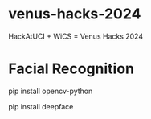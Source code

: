 # venus-hacks-2024
HackAtUCI + WiCS = Venus Hacks 2024

# Facial Recognition
pip install opencv-python

pip install deepface
